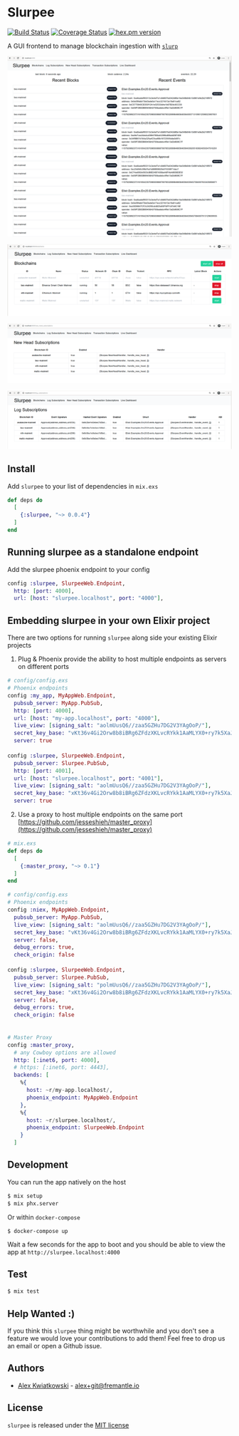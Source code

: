 # Slurpee

[![Build Status](https://github.com/fremantle-industries/slurpee/workflows/test/badge.svg?branch=main)](https://github.com/fremantle-industries/slurpee/actions?query=workflow%3Atest)
[![Coverage Status](https://coveralls.io/repos/github/fremantle-industries/slurpee/badge.svg?branch=main)](https://coveralls.io/github/fremantle-industries/slurpee?branch=main)
[![hex.pm version](https://img.shields.io/hexpm/v/slurpee.svg?style=flat)](https://hex.pm/packages/slurpee)

A GUI frontend to manage blockchain ingestion with [`slurp`](https://github.com/fremantle-industries/slurp)

![recent heads and blocks](./docs/recent-blocks-and-events.png)

![blockchains](./docs/blockchains.png)

![new head subscriptions](./docs/new-head-subscriptions.png)

![log subscriptions](./docs/log-subscriptions.png)

## Install

Add `slurpee` to your list of dependencies in `mix.exs`

```elixir
def deps do
  [
    {:slurpee, "~> 0.0.4"}
  ]
end
```

## Running slurpee as a standalone endpoint

Add the slurpee phoenix endpoint to your config

```elixir
config :slurpee, SlurpeeWeb.Endpoint,
  http: [port: 4000],
  url: [host: "slurpee.localhost", port: "4000"],
```

## Embedding slurpee in your own Elixir project

There are two options for running `slurpee` along side your existing Elixir projects

1. Plug & Phoenix provide the ability to host multiple endpoints
as servers on different ports

```elixir
# config/config.exs
# Phoenix endpoints
config :my_app, MyAppWeb.Endpoint,
  pubsub_server: MyApp.PubSub,
  http: [port: 4000],
  url: [host: "my-app.localhost", port: "4000"],
  live_view: [signing_salt: "aolmUusQ6//zaa5GZHu7DG2V3YAgOoP/"],
  secret_key_base: "vKt36v4Gi2Orw8b8iBRg6ZFdzXKLvcRYkk1AaMLYX0+ry7k5XaJXd/LY/itmoxPP",
  server: true

config :slurpee, SlurpeeWeb.Endpoint,
  pubsub_server: Slurpee.PubSub,
  http: [port: 4001],
  url: [host: "slurpee.localhost", port: "4001"],
  live_view: [signing_salt: "aolmUusQ6//zaa5GZHu7DG2V3YAgOoP/"],
  secret_key_base: "xKt36v4Gi2Orw8b8iBRg6ZFdzXKLvcRYkk1AaMLYX0+ry7k5XaJXd/LY/itmoxPP",
  server: true
```

2. Use a proxy to host multiple endpoints on the same port [https://github.com/jesseshieh/master_proxy](https://github.com/jesseshieh/master_proxy)

```elixir
# mix.exs
def deps do
  [
    {:master_proxy, "~> 0.1"}
  ]
end
```

```elixir
# config/config.exs
# Phoenix endpoints
config :niex, MyAppWeb.Endpoint,
  pubsub_server: MyApp.PubSub,
  live_view: [signing_salt: "aolmUusQ6//zaa5GZHu7DG2V3YAgOoP/"],
  secret_key_base: "vKt36v4Gi2Orw8b8iBRg6ZFdzXKLvcRYkk1AaMLYX0+ry7k5XaJXd/LY/itmoxPP",
  server: false,
  debug_errors: true,
  check_origin: false

config :slurpee, SlurpeeWeb.Endpoint,
  pubsub_server: Slurpee.PubSub,
  live_view: [signing_salt: "polmUusQ6//zaa5GZHu7DG2V3YAgOoP/"],
  secret_key_base: "xKt36v4Gi2Orw8b8iBRg6ZFdzXKLvcRYkk1AaMLYX0+ry7k5XaJXd/LY/itmoxPP",
  server: false,
  debug_errors: true,
  check_origin: false


# Master Proxy
config :master_proxy,
  # any Cowboy options are allowed
  http: [:inet6, port: 4000],
  # https: [:inet6, port: 4443],
  backends: [
    %{
      host: ~r/my-app.localhost/,
      phoenix_endpoint: MyAppWeb.Endpoint
    },
    %{
      host: ~r/slurpee.localhost/,
      phoenix_endpoint: SlurpeeWeb.Endpoint
    }
  ]
```

## Development

You can run the app natively on the host

```bash
$ mix setup
$ mix phx.server
```

Or within `docker-compose`

```
$ docker-compose up
```

Wait a few seconds for the app to boot and you should be able to view the app at `http://slurpee.localhost:4000`

## Test

```bash
$ mix test
```

## Help Wanted :)

If you think this `slurpee` thing might be worthwhile and you don't see a feature
we would love your contributions to add them! Feel free to drop us an email or open
a Github issue.

## Authors

* [Alex Kwiatkowski](https://github.com/rupurt) - alex+git@fremantle.io

## License

`slurpee` is released under the [MIT license](./LICENSE.md)

